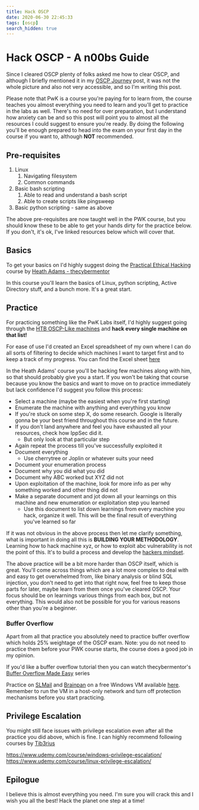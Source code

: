 ```yaml
---
title: Hack OSCP
date: 2020-06-30 22:45:33
tags: [oscp]
search_hidden: true
---
```


# Hack OSCP - A n00bs Guide

Since I cleared OSCP plenty of folks asked me how to clear OSCP, and although I briefly mentioned it in my <a href="/oscp-journey" target="_blank">OSCP Journey</a> post, it was not the whole picture and also not very accessible, and so I'm writing this post.

Please note that PwK is a course you're paying for to learn from, the course teaches you almost everything you need to learn and you'll get to practice in the labs as well. There's no need for over preparation, but I understand how anxiety can be and so this post will point you to almost all the resources I could suggest to ensure you're ready. By doing the following you'll be enough prepared to head into the exam on your first day in the course if you want to, although **NOT** recommended.

## Pre-requisites
1. Linux
    1. Navigating filesystem
    2. Common commands
2. Basic bash scripting
    1. Able to read and understand a bash script
    2. Able to create scripts like pingsweep
3. Basic python scripting - same as above

The above pre-requisites are now taught well in the PWK course, but you should know these to be able to get your hands dirty for the practice below. If you don't, it's ok, I've linked resources below which will cover that.

## Basics

To get your basics on I'd highly suggest doing the [Practical Ethical Hacking](https://www.udemy.com/course/practical-ethical-hacking/) course by [Heath Adams - thecybermentor](https://twitter.com/thecybermentor/)

In this course you'll learn the basics of Linux, python scripting, Active Directory stuff, and a bunch more. It's a great start.

## Practice
For practicing something like the PwK Labs itself, I'd highly suggest going through the [HTB OSCP-Like machines](https://docs.google.com/spreadsheets/d/1dwSMIAPIam0PuRBkCiDI88pU3yzrqqHkDtBngUHNCw8/edit#gid=1839402159) and **hack every single machine on that list!**

For ease of use I'd created an Excel spreadsheet of my own where I can do all sorts of filtering to decide which machines I want to target first and to keep a track of my progress. You can find the Excel sheet [here](https://github.com/krnb/oscp-prep) 

In the Heath Adams' course you'll be hacking few machines along with him, so that should probably give you a start.
If you won't be taking that course because you know the basics and want to move on to practice immediately but lack confidence I'd suggest you follow this process:
- Select a machine (maybe the easiest when you're first starting)
- Enumerate the machine with anything and everything you know
- If you're stuck on some step X, do some research. Google is literally gonna be your best friend throughout this course and in the future.
- If you don't land anywhere and feel you have exhausted all your resources, check how IppSec did it.
    - But only look at that particular step
- Again repeat the process till you've successfully exploited it
- Document everything
    - Use cherrytree or Joplin or whatever suits your need
- Document your enumeration process
- Document why you did what you did
- Document why ABC worked but XYZ did not
- Upon exploitation of the machine, look for more info as per why something worked and other thing did not
- Make a separate document and jot down all your learnings on this machine and new enumeration or exploitation step you learned
    - Use this document to list down learnings from every machine you hack, organize it well. This will be the final result of everything you've learned so far

If it was not obvious in the above process then let me clarify something, what is important in doing all this is **BUILDING YOUR METHODOLOGY**. Learning how to hack machine xyz, or how to exploit abc vulnerability is not the point of this. It's to build a process and develop the [hackers mindset](https://www.offensive-security.com/offsec/what-it-means-to-try-harder/).

The above practice will be a bit more harder than OSCP itself, which is great. You'll come across things which are a lot more complex to deal with and easy to get overwhelmed from, like binary analysis or blind SQL injection, you don't need to get into that right now, feel free to keep those parts for later, maybe learn from them once you've cleared OSCP.
Your focus should be on learnings various things from each box, but not everything. This would also not be possible for you for various reasons other than you're a beginner.

### Buffer Overflow
Apart from all that practice you absolutely need to practice buffer overflow which holds 25% weightage of the OSCP exam.
Note: you do not need to practice them before your PWK course starts, the course does a good job in my opinion.

If you'd like a buffer overflow tutorial then you can watch thecybermentor's [Buffer Overflow Made Easy](https://www.youtube.com/playlist?list=PLLKT__MCUeix3O0DPbmuaRuR_4Hxo4m3G) series

Practice on [SLMail](https://www.exploit-db.com/apps/12f1ab027e5374587e7e998c00682c5d-SLMail55_4433.exe) and [Brainpan](https://www.vulnhub.com/entry/brainpan-1,51/) on a free Windows VM available [here](https://developer.microsoft.com/en-us/microsoft-edge/tools/vms/). Remember to run the VM in a host-only network and turn off protection mechanisms before you start practicing.

## Privilege Escalation
You might still face issues with privilege escalation even after all the practice you did above, which is fine.
I can highly recommend following courses by [Tib3rius](https://twitter.com/TibSec) 

https://www.udemy.com/course/windows-privilege-escalation/
https://www.udemy.com/course/linux-privilege-escalation/


## Epilogue
I believe this is almost everything you need. I'm sure you will crack this and I wish you all the best!
Hack the planet one step at a time! 